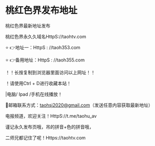 # 桃红色界发布地址
桃红色界最新地址发布 

桃红色界永久久域名HttpS://taohtv.com 

⭐️ 👉地址一：HttpS : //taoh353.com 

⭐️ 👉备用地址：HttpS : //taoh355.com 

！️！️长按复制到浏览器里面访问以上网址！️！️ 

！️请使用Ctrl + D进行收藏本站！

|电脑/ Ipad /手机在线播放！️

📧邮箱联系方式：taohsj2020@gmail.com（发送任意内容获取最新地址）

电报频道，欢迎关注！HttpS://t.me/taohu_av 

谨记永久发布页哦，吊的拼音+色的拼音哦，

二师兄都记住了呢！Https://taohtv.com

